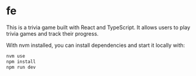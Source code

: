 # fe

This is a trivia game built with React and TypeScript. It allows users to play trivia games and track their progress.

With nvm installed, you can install dependencies and start it locally with:
```bash
nvm use
npm install
npm run dev
```